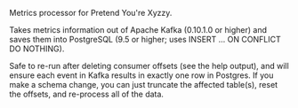 Metrics processor for Pretend You're Xyzzy.

Takes metrics information out of Apache Kafka (0.10.1.0 or higher) and saves them into PostgreSQL (9.5 or higher; uses INSERT ... ON CONFLICT DO NOTHING).

Safe to re-run after deleting consumer offsets (see the help output), and will ensure each event in Kafka results in exactly one row in Postgres. If you make a schema change, you can just truncate the affected table(s), reset the offsets, and re-process all of the data.